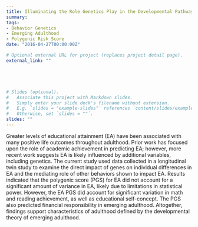 ```yaml
---
title: Illuminating the Role Genetics Play in the Developmental Pathways of Educational Attainment and the Transition to Adulthood
summary: 
tags:
- Behavior Genetics
- Emerging Adulthood
- Polygenic Risk Score
date: "2016-04-27T00:00:00Z"

# Optional external URL for project (replaces project detail page).
external_link: ""





# Slides (optional).
#   Associate this project with Markdown slides.
#   Simply enter your slide deck's filename without extension.
#   E.g. `slides = "example-slides"` references `content/slides/example-slides.md`.
#   Otherwise, set `slides = ""`.
slides: ""
---
```


Greater levels of educational attainment (EA) have been associated with many positive life outcomes throughout adulthood. Prior work has focused upon the role of academic achievement in predicting EA; however, more recent work suggests EA is likely influenced by additional variables, including genetics. The current study used data collected in a longitudinal twin study to examine the direct impact of genes on individual differences in EA and the mediating role of other behaviors shown to impact EA. Results indicated that the polygenic score (PGS) for EA did not account for a significant amount of variance in EA, likely due to limitations in statistical power. However, the EA PGS did account for significant variation in math and reading achievement, as well as educational self-concept. The PGS also predicted financial responsibility in emerging adulthood. Altogether, findings support characteristics of adulthood defined by the developmental theory of emerging adulthood. 
